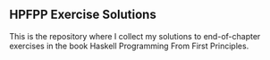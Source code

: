 ## HPFPP Exercise Solutions
This is the repository where I collect my solutions to end-of-chapter exercises
in the book Haskell Programming From First Principles.
